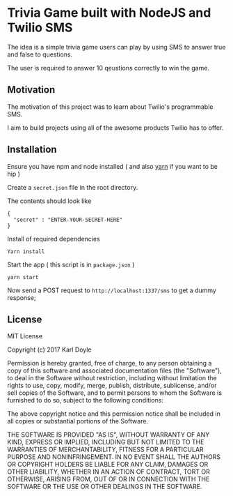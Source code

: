 # Trivia Game built with NodeJS and Twilio SMS

The idea is a simple trivia game users can play by using SMS to answer true and false to questions.

The user is required to answer 10 qeustions correctly to win the game.


## Motivation

The motivation of this project was to learn about Twilio's programmable SMS.

I aim to build projects using all of the awesome products Twilio has to offer.

## Installation

Ensure you have npm and node installed ( and also [yarn](https://yarnpkg.com/lang/en/docs/install/) if you want to be hip )

Create a `secret.json` file in the root directory.

The contents should look like

```
{
  "secret" : "ENTER-YOUR-SECRET-HERE"
}
```

Install of required dependencies

`Yarn install`

Start the app ( this script is in `package.json` )

`yarn start`

Now send a POST request to `http://localhost:1337/sms` to  get a dummy response;


## License

MIT License

Copyright (c) 2017 Karl Doyle

Permission is hereby granted, free of charge, to any person obtaining a copy
of this software and associated documentation files (the "Software"), to deal
in the Software without restriction, including without limitation the rights
to use, copy, modify, merge, publish, distribute, sublicense, and/or sell
copies of the Software, and to permit persons to whom the Software is
furnished to do so, subject to the following conditions:

The above copyright notice and this permission notice shall be included in all
copies or substantial portions of the Software.

THE SOFTWARE IS PROVIDED "AS IS", WITHOUT WARRANTY OF ANY KIND, EXPRESS OR
IMPLIED, INCLUDING BUT NOT LIMITED TO THE WARRANTIES OF MERCHANTABILITY,
FITNESS FOR A PARTICULAR PURPOSE AND NONINFRINGEMENT. IN NO EVENT SHALL THE
AUTHORS OR COPYRIGHT HOLDERS BE LIABLE FOR ANY CLAIM, DAMAGES OR OTHER
LIABILITY, WHETHER IN AN ACTION OF CONTRACT, TORT OR OTHERWISE, ARISING FROM,
OUT OF OR IN CONNECTION WITH THE SOFTWARE OR THE USE OR OTHER DEALINGS IN THE
SOFTWARE.